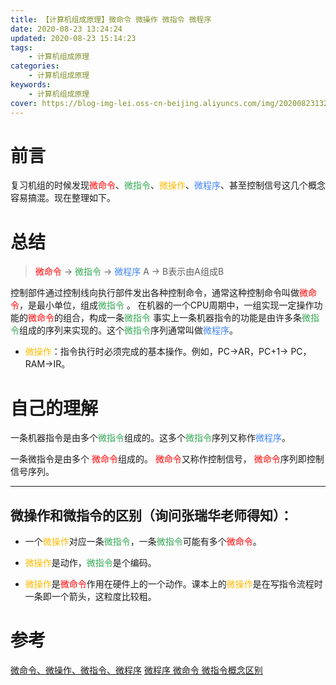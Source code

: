```yaml
---
title: 【计算机组成原理】微命令 微操作 微指令 微程序
date: 2020-08-23 13:24:24
updated: 2020-08-23 15:14:23
tags:
    - 计算机组成原理
categories:
    - 计算机组成原理
keywords:
    - 计算机组成原理
cover: https://blog-img-lei.oss-cn-beijing.aliyuncs.com/img/20200823132647.png
---
```

# 前言

复习机组的时候发现<font color=red>微命令</font>、<font color=#34a853>微指令</font>、<font color=#fbbc05>微操作</font>、<font color=#4285f4>微程序</font>、甚至控制信号这几个概念容易搞混。现在整理如下。

# 总结

>  <font color=red> 微命令</font>  -><font color=#34a853> 微指令</font> -> <font color=#4285f4>微程序</font>    A -> B表示由A组成B

控制部件通过控制线向执行部件发出各种控制命令，通常这种控制命令叫做<font color=red>微命令</font>，是最小单位，组成<font color=#34a853>微指令</font> 。
在机器的一个CPU周期中，一组实现一定操作功能的<font color=red>微命令</font>的组合，构成一条<font color=#34a853>微指令</font>
事实上一条机器指令的功能是由许多条<font color=#34a853>微指令</font>组成的序列来实现的。这个<font color=#34a853>微指令</font>序列通常叫做<font color=#4285f4>微程序</font>。

+ <font color=#fbbc05>微操作</font>：指令执行时必须完成的基本操作。例如，PC→AR，PC+1→ PC，RAM→IR。

# 自己的理解

一条机器指令是由多个<font color=#34a853>微指令</font>组成的。这多个<font color=#34a853>微指令</font>序列又称作<font color=#4285f4>微程序</font>。

一条微指令是由多个<font color=red> 微命令</font>组成的。<font color=red> 微命令</font>又称作控制信号，<font color=red> 微命令</font>序列即控制信号序列。

------
## 微操作和微指令的区别（询问张瑞华老师得知）：
+ 一个<font color=#fbbc05>微操作</font>对应一条<font color=#34a853>微指令</font>，一条<font color=#34a853>微指令</font>可能有多个<font color=red>微命令</font>。

+ <font color=#fbbc05>微操作</font>是动作，<font color=#34a853>微指令</font>是个编码。

+ <font color=#fbbc05>微操作</font>是<font color=red>微命令</font>作用在硬件上的一个动作。课本上的<font color=#fbbc05>微操作</font>是在写指令流程时一条即一个箭头，这粒度比较粗。
# 参考

[微命令、微操作、微指令、微程序](https://www.cnblogs.com/psymacome/p/8004756.html)
[微程序 微命令 微指令概念区别](https://zhidao.baidu.com/question/430749690.html)

